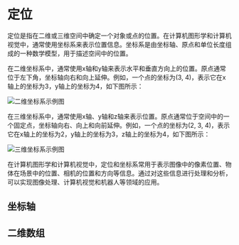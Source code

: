 # 定位

定位是指在二维或三维空间中确定一个对象或点的位置。在计算机图形学和计算机视觉中，通常使用坐标系来表示位置信息。坐标系是由坐标轴、原点和单位长度组成的一种数学模型，用于描述空间中的位置。

在二维坐标系中，通常使用x轴和y轴来表示水平和垂直方向上的位置。原点通常位于左下角，坐标轴向右和向上延伸。例如，一个点的坐标为(3, 4)，表示它在x轴上的坐标为3，y轴上的坐标为4，如下图所示：

![二维坐标系示例图](https://upload.wikimedia.org/wikipedia/commons/thumb/4/4e/Cartesian-coordinate-system.svg/440px-Cartesian-coordinate-system.svg.png)

在三维坐标系中，通常使用x轴、y轴和z轴来表示位置。原点通常位于空间中的一个固定点，坐标轴向右、向上和向前延伸。例如，一个点的坐标为(2, 3, 4)，表示它在x轴上的坐标为2，y轴上的坐标为3，z轴上的坐标为4，如下图所示：

![三维坐标系示例图](https://upload.wikimedia.org/wikipedia/commons/thumb/2/26/3D_Cartesian_Coordinates.svg/440px-3D_Cartesian_Coordinates.svg.png)

在计算机图形学和计算机视觉中，定位和坐标系常用于表示图像中的像素位置、物体在场景中的位置、相机的位置和方向等信息。通过对这些信息进行处理和分析，可以实现图像处理、计算机视觉和机器人等领域的应用。

## 坐标轴

## 二维数组
